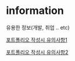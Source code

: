 # information
유용한 정보(개발, 취업 .. etc) 

[포트폴리오 작성시 유의사항1](https://okky.kr/article/368504?fbclid=IwAR3sSl4yCx9-33xLhfxvVfcKiuiNl88cQjL75mjvbNgrpPbGLgolQSHuCTU)

[포트폴리오 작성시 유의사항2](https://okky.kr/article/360170)
